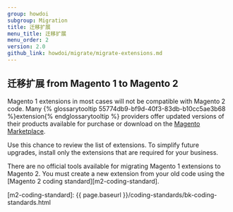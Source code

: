 ```yaml
---
group: howdoi
subgroup: Migration
title: 迁移扩展
menu_title: 迁移扩展
menu_order: 2
version: 2.0
github_link: howdoi/migrate/migrate-extensions.md
---
```


## 迁移扩展 from Magento 1 to Magento 2

Magento 1 extensions in most cases will not be compatible with Magento 2 code. Many {% glossarytooltip 55774db9-bf9d-40f3-83db-b10cc5ae3b68 %}extension{% endglossarytooltip %} providers offer updated versions of their products available for purchase or download on the <a href="https://marketplace.magento.com/extensions.html" target="_blank">Magento Marketplace</a>. 

Use this chance to review the list of extensions. To simplify future upgrades, install only the extensions that are required for your business.

There are no official tools available for migrating Magento 1 extensions to Magento 2.
You must create a new extension from your old code using the [Magento 2 coding standard][m2-coding-standard].

[m2-coding-standard]: {{ page.baseurl }}/coding-standards/bk-coding-standards.html
